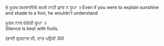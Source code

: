 ਜੇ ਮੂਰਖ ਸਮਝਾਈਐ ਸਮਝੇ ਨਾਹੀ ਛਾਵ ਨ ਧੂਪਾ ॥ 
Even if you were to explain sunshine and shade to a fool, he wouldn't understand 

ਮੂਰਖ ਨਾਲ ਚੰਗੇਰੀ ਚੂਪਾ ॥  
Silence is best with fools. 

(ਭਾਈ ਗੁਰਦਾਸ ਜੀ, ਵਾਰ ਪਉੜੀ 30)